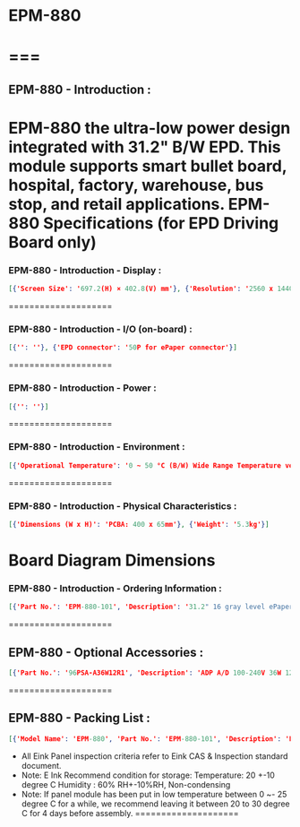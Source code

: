 # EPM-880
===
====================
## EPM-880 - Introduction :
EPM-880 the ultra-low power design integrated with 31.2" B/W EPD. This module supports smart bullet board, hospital, factory, warehouse, bus stop, and retail applications.
EPM-880 Specifications (for EPD Driving Board only)
====================
### EPM-880 - Introduction - Display :
```json
[{'Screen Size': '697.2(H) × 402.8(V) mm'}, {'Resolution': '2560 x 1440 pixels for 16 gray level'}]
```
====================
### EPM-880 - Introduction - I/O (on-board) :
```json
[{'': ''}, {'EPD connector': '50P for ePaper connector'}]
```
====================
### EPM-880 - Introduction - Power :
```json
[{'': ''}]
```
====================
### EPM-880 - Introduction - Environment :
```json
[{'Operational Temperature': '0 ~ 50 °C (B/W) Wide Range Temperature version in -15 to 65 °C in 1 bits color'}, {'Non-Operational Temp.': '-25 ~70 ℃ (B/W)'}, {'Assembly Temperature': '10 ~40 °C'}, {'Operating Humidity': '5 ~ 85% Relative Humidity, non-condensing'}]
```
====================
### EPM-880 - Introduction - Physical Characteristics :
```json
[{'Dimensions (W x H)': 'PCBA: 400 x 65mm'}, {'Weight': '5.3kg'}]
```
Board Diagram
Dimensions
====================
### EPM-880 - Introduction - Ordering Information :
```json
[{'Part No.': 'EPM-880-101', 'Description': '31.2" 16 gray level ePaper driving board module'}]
```
====================
## EPM-880 - Optional Accessories :
```json
[{'Part No.': '96PSA-A36W12R1', 'Description': 'ADP A/D 100-240V 36W 12V'}]
```
====================
## EPM-880 - Packing List :
```json
[{'Model Name': 'EPM-880', 'Part No.': 'EPM-880-101', 'Description': 'EPD control board x 1pc, Adaptor x 1pc'}]
```
* All Eink Panel inspection criteria refer to Eink CAS & Inspection standard document.
* Note: E Ink Recommend condition for storage: Temperature: 20 +-10 degree C
Humidity : 60% RH+-10%RH, Non-condensing
* Note: If panel module has been put in low temperature between 0 ~- 25 degree C for a while, we recommend leaving it between 20 to 30 degree C for 4 days before assembly.
====================
